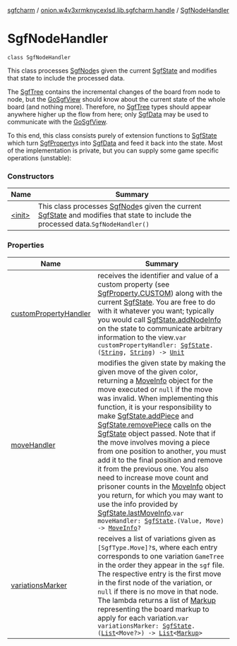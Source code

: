 [sgfcharm](../../index.md) / [onion.w4v3xrmknycexlsd.lib.sgfcharm.handle](../index.md) / [SgfNodeHandler](./index.md)

# SgfNodeHandler

`class SgfNodeHandler`

This class processes [SgfNode](../../onion.w4v3xrmknycexlsd.lib.sgfcharm.parse/-sgf-node.md)s given the current [SgfState](../-sgf-state/index.md) and modifies that state to include
the processed data.

The [SgfTree](../../onion.w4v3xrmknycexlsd.lib.sgfcharm.parse/-sgf-tree/index.md) contains the incremental changes of the board from node to node, but the [GoSgfView](../../onion.w4v3xrmknycexlsd.lib.sgfcharm.view/-go-sgf-view/index.md)
should know about the current state of the whole board (and nothing more). Therefore, no [SgfTree](../../onion.w4v3xrmknycexlsd.lib.sgfcharm.parse/-sgf-tree/index.md)
types should appear anywhere higher up the flow from here; only [SgfData](../-sgf-data.md) may be used to communicate
with the [GoSgfView](../../onion.w4v3xrmknycexlsd.lib.sgfcharm.view/-go-sgf-view/index.md).

To this end, this class consists purely of extension functions to [SgfState](../-sgf-state/index.md) which turn [SgfProperty](../../onion.w4v3xrmknycexlsd.lib.sgfcharm.parse/-sgf-property/index.md)s
into [SgfData](../-sgf-data.md) and feed it back into the state. Most of the implementation is private, but you can
supply some game specific operations (unstable):

### Constructors

| Name | Summary |
|---|---|
| [&lt;init&gt;](-init-.md) | This class processes [SgfNode](../../onion.w4v3xrmknycexlsd.lib.sgfcharm.parse/-sgf-node.md)s given the current [SgfState](../-sgf-state/index.md) and modifies that state to include the processed data.`SgfNodeHandler()` |

### Properties

| Name | Summary |
|---|---|
| [customPropertyHandler](custom-property-handler.md) | receives the identifier and value of a custom property (see [SgfProperty.CUSTOM](../../onion.w4v3xrmknycexlsd.lib.sgfcharm.parse/-sgf-property/-c-u-s-t-o-m/index.md)) along with the current [SgfState](../-sgf-state/index.md). You are free to do with it whatever you want; typically you would call [SgfState.addNodeInfo](../-sgf-state/add-node-info.md) on the state to communicate arbitrary information to the view.`var customPropertyHandler: `[`SgfState`](../-sgf-state/index.md)`.(`[`String`](https://kotlinlang.org/api/latest/jvm/stdlib/kotlin/-string/index.html)`, `[`String`](https://kotlinlang.org/api/latest/jvm/stdlib/kotlin/-string/index.html)`) -> `[`Unit`](https://kotlinlang.org/api/latest/jvm/stdlib/kotlin/-unit/index.html) |
| [moveHandler](move-handler.md) | modifies the given state by making the given move of the given color, returning a [MoveInfo](../-move-info/index.md) object for the move executed or `null` if the move was invalid. When implementing this function, it is your responsibility to make [SgfState.addPiece](../-sgf-state/add-piece.md) and [SgfState.removePiece](../-sgf-state/remove-piece.md) calls on the [SgfState](../-sgf-state/index.md) object passed. Note that if the move involves moving a piece from one position to another, you must add it to the final position and remove it from the previous one. You also need to increase move count and prisoner counts in the [MoveInfo](../-move-info/index.md) object you return, for which you may want to use the info provided by [SgfState.lastMoveInfo](../-sgf-state/last-move-info.md).`var moveHandler: `[`SgfState`](../-sgf-state/index.md)`.(Value, Move) -> `[`MoveInfo`](../-move-info/index.md)`?` |
| [variationsMarker](variations-marker.md) | receives a list of variations given as `[SgfType.Move]?`s, where each entry corresponds to one variation `GameTree` in the order they appear in the `sgf` file. The respective entry is the first move in the first node of the variation, or `null` if there is no move in that node. The lambda returns a list of [Markup](../-markup/index.md) representing the board markup to apply for each variation.`var variationsMarker: `[`SgfState`](../-sgf-state/index.md)`.(`[`List`](https://kotlinlang.org/api/latest/jvm/stdlib/kotlin.collections/-list/index.html)`<Move?>) -> `[`List`](https://kotlinlang.org/api/latest/jvm/stdlib/kotlin.collections/-list/index.html)`<`[`Markup`](../-markup/index.md)`>` |
